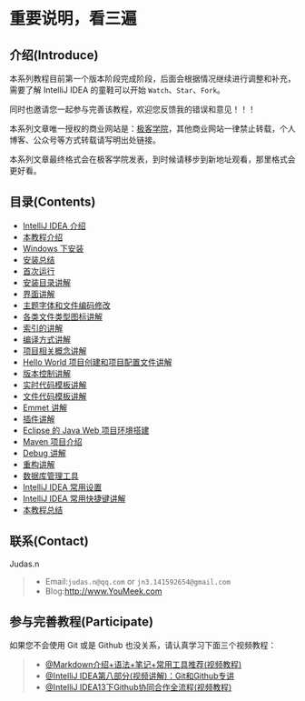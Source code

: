 # 重要说明，看三遍

## 介绍(Introduce)

本系列教程目前第一个版本阶段完成阶段，后面会根据情况继续进行调整和补充，需要了解 IntelliJ IDEA 的童鞋可以开始 `Watch`、`Star`、`Fork`。

同时也邀请您一起参与完善该教程，欢迎您反馈我的错误和意见！！！

本系列文章唯一授权的商业网站是：[极客学院](http://www.jikexueyuan.com/)，其他商业网站一律禁止转载，个人博客、公众号等方式转载请写明出处链接。

本系列文章最终格式会在极客学院发表，到时候请移步到新地址观看，那里格式会更好看。

## 目录(Contents)

- [IntelliJ IDEA 介绍](introduce.md)
- [本教程介绍](about-this-tutorial.md)
- [Windows 下安装](windows-install.md)
- [安装总结](install-summarize.md)
- [首次运行](first-run-wizard.md)
- [安装目录讲解](installation-directory-introduce.md)
- [界面讲解](interface-introduce.md)
- [主题字体和文件编码修改](theme-settings.md)
- [各类文件类型图标讲解](file-symbols-introduce.md)
- [索引的讲解](IntelliJ-IDEA-cache.md)
- [编译方式讲解](make-introduce.md)
- [项目相关概念讲解](project-composition-introduce.md)
- [Hello World 项目创建和项目配置文件讲解](project-settings.md)
- [版本控制讲解](vcs-introduce.md)
- [实时代码模板讲解](live-templates-introduce.md)
- [文件代码模板讲解](file-templates-introduce.md)
- [Emmet 讲解](emmet-introduce.md)
- [插件讲解](plugins-settings.md)
- [Eclipse 的 Java Web 项目环境搭建](eclipse-java-web-project-introduce.md)
- [Maven 项目介绍](maven-project-introduce.md)
- [Debug 讲解](debug-introduce.md)
- [重构讲解](refactor-introduce.md)
- [数据库管理工具](database-introduce.md)
- [IntelliJ IDEA 常用设置](settings-introduce.md)
- [IntelliJ IDEA 常用快捷键讲解](keymap-introduce.md)
- [本教程总结](this-tutorial-the-end.md)

## 联系(Contact)

Judas.n
> * Email:`judas.n@qq.com` or `jn3.141592654@gmail.com`
> * Blog:<http://www.YouMeek.com>

## 参与完善教程(Participate)

如果您不会使用 Git 或是 Github 也没关系，请认真学习下面三个视频教程：
> * [@Markdown介绍+语法+笔记+常用工具推荐(视频教程)](http://www.youmeek.com/markdown-introduce-and-markdownpad2-download/)
> * [@IntelliJ IDEA第八部分(视频讲解)：Git和Github专讲](http://www.youmeek.com/intellij-idea-part-viii-git-and-github/)
> * [@IntelliJ IDEA13下Github协同合作全流程(视频教程)](http://www.youmeek.com/intellij-idea-13-github-pull-request-video-tutorial/)
